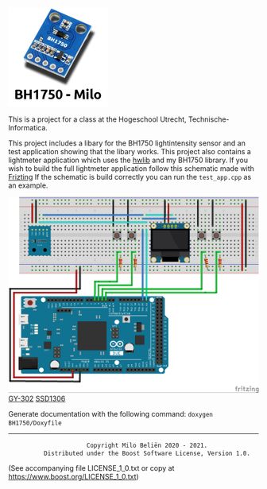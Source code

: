 ![test](images/logo.png?raw=true "Logo")

This is a project for a class at the Hogeschool Utrecht, Technische-Informatica. 

This project includes a libary for the BH1750 lightintensity sensor and an test application showing that the libary works. 
This project also contains a lightmeter application which uses the [hwlib](https://github.com/wovo/hwlib "Hwlib by wovo") and my BH1750 library.
If you wish to build the full lightmeter application follow this schematic made with [Frizting](https://fritzing.org/download/ "Fritzing")
If the schematic is build correctly you can run the `test_app.cpp` as an example. 

![test](images/Fitzing_schematic.jpg?raw=true "Schematic")
[GY-302](https://github.com/nkolban/fritzing "GY-302 Model")
[SSD1306](https://forum.fritzing.org/t/oled-128x64-i2c-monochrome-display-ssd1306-created/1202 "SSD1306 Model")

Generate documentation with the following command:
`doxygen BH1750/Doxyfile`

--------------------------------------------------------------------------------------------
                          Copyright Milo Beliën 2020 - 2021.
              Distributed under the Boost Software License, Version 1.0. 
  (See accompanying file LICENSE_1_0.txt or copy at https://www.boost.org/LICENSE_1_0.txt)
